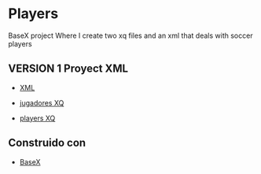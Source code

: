 # Players

BaseX project 
Where I create two xq files and an xml that deals with soccer players


## VERSION 1 Proyect XML
* [XML](https://github.com/SergioPA11/Players/blob/master/jugadores.xml)

* [jugadores XQ](https://github.com/SergioPA11/Players/blob/master/jugadores.xq)

* [players XQ](https://github.com/SergioPA11/Players/blob/master/players.xq)

## Construido con

* [BaseX](http://basex.org/) 

